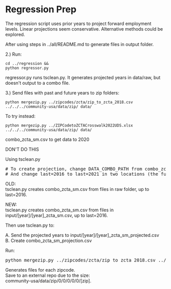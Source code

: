# Regression Prep  

The regression script uses prior years to project forward employment levels. Linear projections seem conservative. Alternative methods could be explored.  

After using steps in ../all/README.md to generate files in output folder.

2.) Run: 

    cd ../regression &&
    python regressor.py  

regressor.py runs tsclean.py.  It generates projected years in data/raw, but doesn't output to a combo file.  


3.) Send files with past and future years to zip folders:

    python mergezip.py ../zipcodes/zcta/zip_to_zcta_2018.csv ../../../community-usa/data/zip/ data/

To try instead:

    python mergezip.py ../ZIPCodetoZCTACrosswalk2022UDS.xlsx ../../../community-usa/data/zip/ data/


combo_zcta_sm.csv   to get data to 2020






DON'T DO THIS

Using tsclean.py

<pre>
# To create projection, change DATA_COMBO_PATH from combo_zcta_sm.csv to combo_zcta_sm_projection.csv
# And change last=2016 to last=2021 in two locations (the furthest in data/raw)
</pre>

OLD:  
tsclean.py creates combo_zcta_sm.csv from files in raw folder, up to last=2016.  

NEW:  
tsclean.py creates combo_zcta_sm.csv from files in input/[year]/[year]\_zcta\_sm.csv, up to last=2016.  

Then use tsclean.py to:

A. Send the projected years to input/[year]/[year]\_zcta\_sm\_projected.csv  
B. Create combo\_zcta\_sm\_projection.csv  


Run:  

<pre>
python mergezip.py ../zipcodes/zcta/zip_to_zcta_2018.csv ../../../community-usa/data/zip/ data/combo_zcta_sm.csv
</pre>

Generates files for each zipcode.  
Save to an external repo due to the size:  
community-usa/data/zip/0/0/0/0/0/[zip]. 


